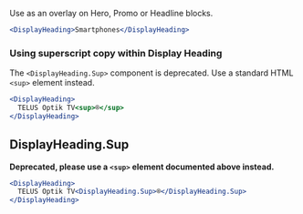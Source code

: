 Use as an overlay on Hero, Promo or Headline blocks.

```jsx
<DisplayHeading>Smartphones</DisplayHeading>
```

### Using superscript copy within Display Heading

The `<DisplayHeading.Sup>` component is deprecated. Use a standard HTML `<sup>` element instead.

```jsx
<DisplayHeading>
  TELUS Optik TV<sup>®</sup>
</DisplayHeading>
```

## DisplayHeading.Sup

**Deprecated, please use a `<sup>` element documented above instead.**

```jsx
<DisplayHeading>
  TELUS Optik TV<DisplayHeading.Sup>®</DisplayHeading.Sup>
</DisplayHeading>
```
